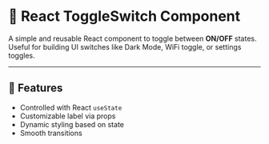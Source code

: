 # 🔘 React ToggleSwitch Component

A simple and reusable React component to toggle between **ON/OFF** states. Useful for building UI switches like Dark Mode, WiFi toggle, or settings toggles.

---

## 🚀 Features

- Controlled with React `useState`
- Customizable label via props
- Dynamic styling based on state
- Smooth transitions

